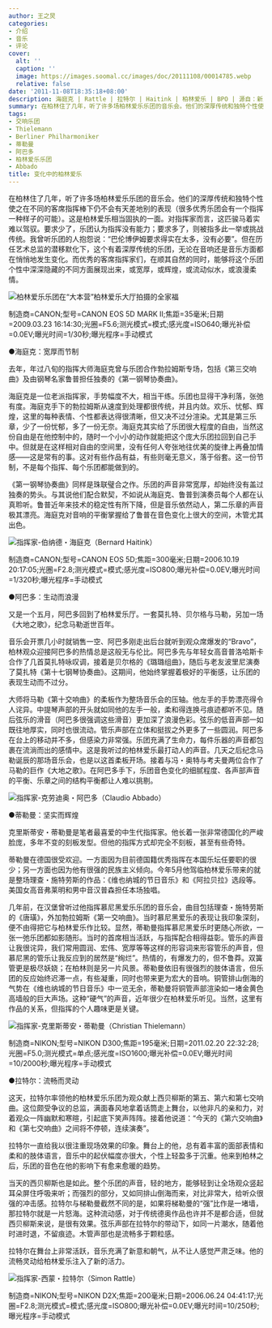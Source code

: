 ```yaml
---
author: 王之炅
categories:
- 介绍
- 音乐
- 评论
cover:
  alt: ''
  caption: ''
  image: https://images.soomal.cc/images/doc/20111108/00014785.webp
  relative: false
date: '2011-11-08T18:35:18+08:00'
description: 海庭克 | Rattle | 拉特尔 | Haitink | 柏林爱乐 | BPO | 源自：新民晚报 | 版权：转载 |  平均/总评分：09.78/88
summary: 在柏林住了几年，听了许多场柏林爱乐乐团的音乐会。他们的深厚传统和独特个性使之在不同的客席指挥棒下仍不会有天差地别的表现（很多优秀乐团会有一个指挥一种样子的可能）。这是柏林爱乐相当固执的一面。对指挥家而言，这匹骏马着实难以驾驭。要求少了，乐团认为指挥没有能力……
tags:
- 交响乐团
- Thielemann
- Berliner Philharmoniker
- 蒂勒曼
- 阿巴多
- 柏林爱乐乐团
- Abbado
title: 变化中的柏林爱乐
---
```


在柏林住了几年，听了许多场柏林爱乐乐团的音乐会。他们的深厚传统和独特个性使之在不同的客席指挥棒下仍不会有天差地别的表现（很多优秀乐团会有一个指挥一种样子的可能）。这是柏林爱乐相当固执的一面。对指挥家而言，这匹骏马着实难以驾驭。要求少了，乐团认为指挥没有能力；要求多了，则被指多此一举或挑战传统。我曾听乐团的人抱怨说：“巴伦博伊姆要求得实在太多，没有必要”。但在历任艺术总监的潜移默化下，这个有着深厚传统的乐团，无论在音响还是音乐方面都在悄悄地发生变化。而优秀的客席指挥家们，在顺其自然的同时，能够将这个乐团个性中深深隐藏的不同方面展现出来，或宽厚，或辉煌，或流动似水，或浪漫柔情。

![柏林爱乐乐团在“大本营”柏林爱乐大厅拍摄的全家福](https://images.soomal.cc/images/doc/20111108/00014785.webp)

制造商=CANON;型号=CANON EOS 5D MARK II;焦距=35毫米;日期=2009.03.23 16:14:30;光圈=F5.6;测光模式=模式;感光度=ISO640;曝光补偿=0.0EV;曝光时间=1/30秒;曝光程序=手动模式



●海庭克：宽厚而节制

去年，年过八旬的指挥大师海庭克曾与乐团合作勃拉姆斯专场，包括《第三交响曲》及由钢琴名家鲁普担任独奏的《第一钢琴协奏曲》。

海庭克是一位老派指挥家，手势幅度不大，相当干练。乐团也显得干净利落，张弛有度。海庭克手下的勃拉姆斯从速度到处理都很传统，并且内敛。欢乐、忧郁、辉煌，这里的每种表情、个性都表达得很清晰，但又决不过分渲染。尤其是第三乐章，少了一份忧郁，多了一份无奈。海庭克其实给了乐团很大程度的自由，当然这份自由是在他控制中的，随时一个小小的动作就能把这个庞大乐团拉回到自己手中。但就是在这样相对自由的空间里，没有任何人夸张地往优美的旋律上再叠加情感――这是常有的事。这对有些作品有益，有些则毫无意义，落于俗套。这一份节制，不是每个指挥、每个乐团都能做到的。

《第一钢琴协奏曲》同样是珠联璧合之作。乐团的声音非常宽厚，却始终没有盖过独奏的势头。与其说他们配合默契，不如说从海庭克、鲁普到演奏员每个人都在认真聆听。鲁普近年来技术的稳定性有所下降，但是音乐依然动人，第二乐章的声音极其漂亮。海庭克对音响的平衡掌握给了鲁普在音色变化上很大的空间，木管尤其出色。

![指挥家-伯纳德・海庭克（Bernard Haitink）](https://images.soomal.cc/images/doc/20111108/00014786.webp)

制造商=CANON;型号=CANON EOS 5D;焦距=300毫米;日期=2006.10.19 20:17:05;光圈=F2.8;测光模式=模式;感光度=ISO800;曝光补偿=0.0EV;曝光时间=1/320秒;曝光程序=手动模式



●阿巴多：生动而浪漫

又是一个五月，阿巴多回到了柏林爱乐厅。一套莫扎特、贝尔格与马勒，另加一场《大地之歌》，纪念马勒逝世百年。

音乐会开票几小时就销售一空、阿巴多刚走出后台就听到观众席爆发的“Bravo”，柏林观众迎接阿巴多的热情总是这般无与伦比。阿巴多先与年轻女高音普洛哈斯卡合作了几首莫扎特咏叹调，接着是贝尔格的《璐璐组曲》，随后与老友波里尼演奏了莫扎特《第十七钢琴协奏曲》。这期间，他始终掌握着极好的平衡感，让乐团的表现生动而不过分。

大师将马勒《第十交响曲》的柔板作为整场音乐会的压轴。他左手的手势漂亮得令人诧异。中提琴声部的开头就如同他的左手一般，柔和得连换弓痕迹都听不见。随后弦乐的滑音（阿巴多很强调这些滑音）更加深了浪漫色彩。弦乐的低音声部一如既往地厚实，同时也很流动。管乐声部在立体和挺拔之外更多了一些圆润。阿巴多在台上的移动并不多，但感染力非常强。乐团充满了生命力，每件乐器的声音都包裹在流淌而出的感情中。这是我听过的柏林爱乐最打动人的声音。几天之后纪念马勒诞辰的那场音乐会，也是以这首柔板开场。接着与冯・奥特与考夫曼两位合作了马勒的巨作《大地之歌》。在阿巴多手下，乐团音色变化的细腻程度、各声部声音的平衡、乐章之间的结构平衡都让人难以挑剔。

![指挥家-克劳迪奥・阿巴多（Claudio Abbado）](https://images.soomal.cc/images/doc/20111108/00014787.webp)





●蒂勒曼：坚实而辉煌

克里斯蒂安・蒂勒曼是笔者最喜爱的中生代指挥家。他长着一张非常德国化的严峻脸庞，多年不变的刻板发型。但他的指挥方式却完全不刻板，甚至有些奇特。

蒂勒曼在德国很受欢迎。一方面因为目前德国籍优秀指挥在本国乐坛任要职的很少；另一方面也因为他有很强的民族主义倾向。今年5月他驾临柏林爱乐带来的就是整场理查・施特劳斯的作品：《维也纳城的节日音乐》和《阿拉贝拉》选段等。美国女高音弗莱明和男中音汉普森担任本场独唱。

几年前，在汉堡曾听过他指挥慕尼黑爱乐乐团的音乐会，曲目包括理查・施特劳斯的《唐璜》，外加勃拉姆斯《第一交响曲》。当时慕尼黑爱乐的表现让我印象深刻，便不由得把它与柏林爱乐作比较。显然，蒂勒曼指挥慕尼黑爱乐时更随心所欲，一张一弛乐团都如影随形。当时的首席相当活跃，与指挥配合相得益彰。管乐的声音让我很诧异，我们常用圆润、宏伟、宽厚等等这样的形容词来形容管乐的声音，但慕尼黑的管乐让我反应到的居然是“绚烂”。热情的，有爆发力的，但不鲁莽。双簧管更是极尽妖娆；在柏林则是另一片风景。蒂勒曼依旧有很强烈的肢体语言，但乐团的反应始终迟滞一点，有些凝重，同时也带来更为宏大的音响。铜管排山倒海的气势在《维也纳城的节日音乐》中一览无余，蒂勒曼将铜管声部渲染如一堵金黄色高墙般的巨大声场。这种“硬气”的声音，近年很少在柏林爱乐听见。当然，这里有作品的关系，但指挥的个人趣味更是关键。

![指挥家-克里斯蒂安・蒂勒曼（Christian Thielemann）](https://images.soomal.cc/images/doc/20111108/00014788.webp)

制造商=NIKON;型号=NIKON D300;焦距=195毫米;日期=2011.02.20 22:32:28;光圈=F5.0;测光模式=单点;感光度=ISO1600;曝光补偿=0.0EV;曝光时间=10/2000秒;曝光程序=手动模式



●拉特尔：流畅而灵动

这天，拉特尔率领他的柏林爱乐乐团为观众献上西贝柳斯的第五、第六和第七交响曲。这位颇受争议的总监，满面春风地拿着话筒走上舞台，以他非凡的亲和力，对着观众一阵幽默和寒暄，引起底下笑声阵阵。接着他说道：“今天的《第六交响曲》和《第七交响曲》之间将不停顿，连续演奏”。

拉特尔一直给我以很注重现场效果的印象。舞台上的他，总有着丰富的面部表情和柔和的肢体语言，音乐中的起伏幅度亦很大，个性上轻盈多于沉重。他来到柏林之后，乐团的音色在他的影响下有愈来愈暖的趋势。

当天的西贝柳斯也是如此。整个乐团的声音，轻的地方，能够轻到让全场观众竖起耳朵屏住呼吸来听；而强烈的部分，又如同排山倒海而来，对比非常大，给听众很强的冲击感。拉特尔与梯勒曼截然不同的是，如果将梯勒曼的“强”比作是一堵墙，那拉特尔就是一片怒海。这种流动感，对于传统德奥作品也许并不是都合适，但就西贝柳斯来说，是很有效果。弦乐声部在拉特尔的带动下，如同一片潮水，随着他时进时退，不留痕迹。木管声部也是流畅多于颗粒感。

拉特尔在舞台上非常活跃，音乐充满了新意和朝气，从不让人感觉严肃乏味。他的流畅灵动给柏林爱乐注入了新的活力。

![指挥家-西蒙・拉特尔（Simon Rattle）](https://images.soomal.cc/images/doc/20111108/00014789.webp)

制造商=NIKON;型号=NIKON D2X;焦距=200毫米;日期=2006.06.24 04:41:17;光圈=F2.8;测光模式=模式;感光度=ISO800;曝光补偿=0.0EV;曝光时间=10/250秒;曝光程序=手动模式